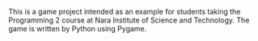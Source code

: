 This is a game project intended as an example for students taking the Programming 2 course at Nara Institute of Science and Technology.
The game is written by Python using Pygame.
